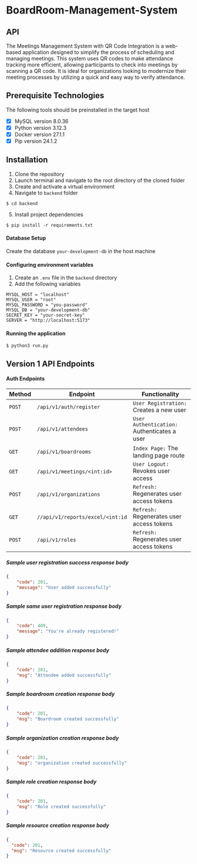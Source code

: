 # BoardRoom-Management-System

## API

The Meetings Management System with QR Code Integration is a web-based application designed to simplify the process of scheduling and managing meetings. This system uses QR codes to make attendance tracking more efficient, allowing participants to check into meetings by scanning a QR code. It is ideal for organizations looking to modernize their meeting processes by utilizing a quick and easy way to verify attendance.

## Prerequisite Technologies

The following tools should be preinstalled in the target host

- [x] MySQL version 8.0.36
- [x] Python version 3.12.3
- [x] Docker version 27.1.1
- [x] Pip version 24.1.2

## Installation

1. Clone the repository
2. Launch terminal and navigate to the root directory of the cloned folder
3. Create and activate a virtual environment
4. Navigate to `backend` folder

`$ cd backend`

5. Install project dependencies

`$ pip install -r requirements.txt`

#### Database Setup

Create the database `your-development-db` in the host machine

#### Configuring environment variables

1. Create an `.env` file in the `backend` directory
2. Add the following variables

```
MYSQL_HOST = "localhost"
MYSQL_USER = "root"
MYSQL_PASSWORD = "you-password"
MYSQL_DB = "your-development-db"
SECRET_KEY = "your-secret-key"
SERVER = "http://localhost:5173"
```
#### Running the application

`$ python3 run.py`

## Version 1 API Endpoints

#### Auth Endpoints

| Method | Endpoint | Functionality |
| ------ | ------------------------------- | ------------------------------------------- |
| `POST` | `/api/v1/auth/register` | `User Registration:` Creates a new user |
| `POST` | `/api/v1/attendees` | `User Authentication:` Authenticates a user |
| `GET` | `/api/v1/boardrooms` | `Index Page:` The landing page route |
| `GET` | `/api/v1/meetings/<int:id>` | `User Logout:` Revokes user access |
| `POST` | `/api/v1/organizations` | `Refresh:` Regenerates user access tokens |
| `GET` | `//api/v1/reports/excel/<int:id` | `Refresh:` Regenerates user access tokens |
| `POST` | `/api/v1/roles` | `Refresh:` Regenerates user access tokens |

##### Sample user registration success response body

```json
{
    "code": 201,
    "message": "User added successfully"
}
```

##### Sample same user registration response body
```json
{
    "code": 409,
    "message": "You're already registered!"
}
```

##### Sample attendee addition response body
```json
{
    "code": 201,
    "msg": "Attendee added successfully"
}
```
##### Sample boardroom creation response body
```json
{
    "code": 201,
    "msg": "Boardroom created successfully"
}
```

##### Sample organization creation response body
```json
{
    "code": 201,
    "msg": "organization created successfully"
}
```

##### Sample role creation response body
```json
{
    "code": 201,
    "msg": "Role created successfully"
}
```

##### Sample resource creation response body
```json
{
  "code": 201,
  "msg": "Resource created successfully"
}
```
